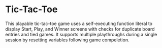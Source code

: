 # Tic-Tac-Toe
This playable tic-tac-toe game uses a self-executing function literal to display Start, Play, and Winner screens with checks for duplicate board entries and tied games. It supports multiple playthroughs during a single session by resetting variables following game compeletion.
